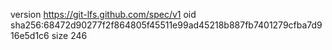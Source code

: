 version https://git-lfs.github.com/spec/v1
oid sha256:68472d90277f2f864805f45511e99ad45218b887fb7401279cfba7d916e5d1c6
size 246
